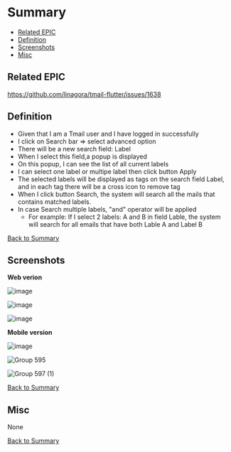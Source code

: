 # Summary

* [Related EPIC](#related-epic)
* [Definition](#definition)
* [Screenshots](#screenshots)
* [Misc](#misc)

## Related EPIC

https://github.com/linagora/tmail-flutter/issues/1638

## Definition

- Given that I am a Tmail user and I have logged in successfully
- I click on Search bar => select advanced option 
- There will be a new search field: Label
- When I select this field,a popup is displayed
- On this popup, I can see the list of all current labels
- I can select one label or multipe label then click button Apply
- The selected labels will be displayed as tags on the search field Label, and in each tag there will be a cross icon to remove tag
- When I click button Search, the system will search all the mails that contains matched labels. 
- In case Search multiple labels, "and" operator will be applied 
   - For example: If I select 2 labels: A and B in field Lable, the system will search for all emails that have both Lable A and Label B


[Back to Summary](#summary)

## Screenshots
**Web verion**

![image](https://user-images.githubusercontent.com/68209176/228719041-783547d2-e09b-47a3-a1e2-7ee91fe064f9.png)

![image](https://user-images.githubusercontent.com/68209176/228719069-fc907834-695b-4339-b4d7-e7268709fb9a.png)

![image](https://user-images.githubusercontent.com/68209176/228719153-987c965a-45b1-49d4-8530-4401afd25be9.png)

**Mobile version**

![image](https://user-images.githubusercontent.com/68209176/229978829-970506cf-fda3-45ef-bb70-3aafdd8827de.png)

![Group 595](https://user-images.githubusercontent.com/68209176/229979079-dbf1c53d-cc9c-432a-8679-e87fd8835ea0.png)

![Group 597 (1)](https://user-images.githubusercontent.com/68209176/229979269-13ea825c-ab17-4cf2-aea2-56fca763349d.png)




[Back to Summary](#summary)

## Misc

None

[Back to Summary](#summary)
